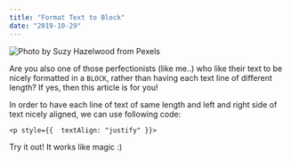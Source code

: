 ```yaml
---
title: "Format Text to Block"
date: "2019-10-29"
---
```


![](https://i.imgur.com/Lm6vmDZ.jpg "Photo by Suzy Hazelwood from Pexels")

Are you also one of those perfectionists (like me..) who like their text to be nicely formatted in a <code>BLOCK</code>, rather than having each text line of different length? If yes, then this article is for you!

In order to have each line of text of same length and left and right side of text nicely aligned, we can use following code:
```
<p style={{  textAlign: "justify" }}>
```

Try it out! It works like magic :) 